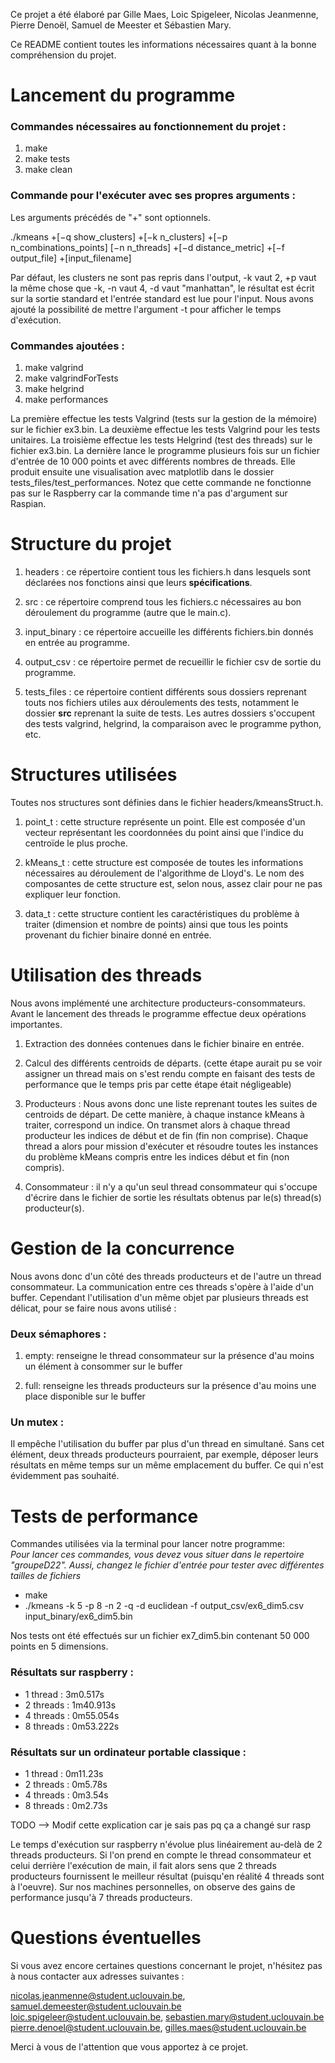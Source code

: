 Ce projet a été élaboré par Gille Maes, Loic Spigeleer, Nicolas Jeanmenne, Pierre Denoël, Samuel de Meester et Sébastien
Mary.

Ce README contient toutes les informations nécessaires quant à la bonne compréhension du projet.

# Lancement du programme

### Commandes nécessaires au fonctionnement du projet :

1. make
2. make tests
3. make clean

### Commande pour l'exécuter avec ses propres arguments : 
Les arguments précédés de "+" sont optionnels.

./kmeans +[−q show_clusters] +[−k n_clusters] +[−p n_combinations_points] [−n n_threads]
+[−d distance_metric] +[−f output_file] +[input_filename]

Par défaut, les clusters ne sont pas repris dans l'output, -k vaut 2, +p vaut la même chose que -k, -n vaut 4, -d vaut
"manhattan", le résultat est écrit sur la sortie standard et l'entrée standard est lue pour l'input. Nous avons ajouté
la possibilité de mettre l'argument -t pour afficher le temps d'exécution.

### Commandes ajoutées :

1. make valgrind
2. make valgrindForTests
3. make helgrind
4. make performances

La première effectue les tests Valgrind (tests sur la gestion de la mémoire) sur le fichier ex3.bin. La deuxième
effectue les tests Valgrind pour les tests unitaires. La troisième effectue les tests Helgrind (test des threads) sur le
fichier ex3.bin. La dernière lance le programme plusieurs fois sur un fichier d'entrée de 10 000 points et avec
différents nombres de threads. Elle produit ensuite une visualisation avec matplotlib dans le dossier
tests_files/test_performances. Notez que cette commande ne fonctionne pas sur le Raspberry car la commande time n'a pas
d'argument sur Raspian.

# Structure du projet

1. headers : ce répertoire contient tous les fichiers.h dans lesquels sont déclarées nos fonctions ainsi que leurs
   **spécifications**.

2. src : ce répertoire comprend tous les fichiers.c nécessaires au bon déroulement du programme (autre que le main.c).

3. input_binary : ce répertoire accueille les différents fichiers.bin donnés en entrée au programme.

4. output_csv : ce répertoire permet de recueillir le fichier csv de sortie du programme.

5. tests_files : ce répertoire contient différents sous dossiers reprenant touts nos fichiers utiles aux déroulements
   des tests, notamment le dossier **src** reprenant la suite de tests. Les autres dossiers s'occupent des tests
   valgrind, helgrind, la comparaison avec le programme python, etc.

# Structures utilisées

Toutes nos structures sont définies dans le fichier headers/kmeansStruct.h.

1. point_t : cette structure représente un point. Elle est composée d'un vecteur représentant les coordonnées du point
   ainsi que l'indice du centroïde le plus proche.

2. kMeans_t : cette structure est composée de toutes les informations nécessaires au déroulement de l'algorithme de
   Lloyd's. Le nom des composantes de cette structure est, selon nous, assez clair pour ne pas expliquer leur fonction.

3. data_t : cette structure contient les caractéristiques du problème à traiter (dimension et nombre de points)
   ainsi que tous les points provenant du fichier binaire donné en entrée.

# Utilisation des threads

Nous avons implémenté une architecture producteurs-consommateurs. Avant le lancement des threads le programme effectue
deux opérations importantes.

1. Extraction des données contenues dans le fichier binaire en entrée.

2. Calcul des différents centroids de départs. (cette étape aurait pu se voir assigner un thread mais on s'est rendu
   compte en faisant des tests de performance que le temps pris par cette étape était négligeable)

3. Producteurs : Nous avons donc une liste reprenant toutes les suites de centroids de départ. De cette manière, à
   chaque instance kMeans à traiter, correspond un indice. On transmet alors à chaque thread producteur les indices de
   début et de fin (fin non comprise). Chaque thread a alors pour mission d'exécuter et résoudre toutes les instances du
   problème kMeans compris entre les indices début et fin (non compris).

3. Consommateur : il n'y a qu'un seul thread consommateur qui s'occupe d'écrire dans le fichier de sortie les résultats
   obtenus par le(s) thread(s) producteur(s).

# Gestion de la concurrence

Nous avons donc d'un côté des threads producteurs et de l'autre un thread consommateur. La communication entre ces
threads s'opère à l'aide d'un buffer. Cependant l'utilisation d'un même objet par plusieurs threads est délicat, pour se
faire nous avons utilisé :

### Deux sémaphores :

1. empty: renseigne le thread consommateur sur la présence d'au moins un élément à consommer sur le buffer

2. full: renseigne les threads producteurs sur la présence d'au moins une place disponible sur le buffer

### Un mutex :

Il empêche l'utilisation du buffer par plus d'un thread en simultané. Sans cet élément, deux threads producteurs
pourraient, par exemple, déposer leurs résultats en même temps sur un même emplacement du buffer. Ce qui n'est
évidemment pas souhaité.

# Tests de performance

Commandes utilisées via la terminal pour lancer notre programme:  
*Pour lancer ces commandes, vous devez vous situer dans le repertoire "groupeD22". Aussi, changez le fichier d'entrée
pour tester avec différentes tailles de fichiers*

* make
* ./kmeans -k 5 -p 8 -n 2 -q -d euclidean -f output_csv/ex6_dim5.csv input_binary/ex6_dim5.bin

Nos tests ont été effectués sur un fichier ex7_dim5.bin contenant 50 000 points en 5 dimensions.

### Résultats sur raspberry :

* 1 thread : 3m0.517s
* 2 threads : 1m40.913s
* 4 threads : 0m55.054s
* 8 threads : 0m53.222s

### Résultats sur un ordinateur portable classique :

* 1 thread : 0m11.23s
* 2 threads : 0m5.78s
* 4 threads : 0m3.54s
* 8 threads : 0m2.73s

TODO --> Modif cette explication car je sais pas pq ça a changé sur rasp

Le temps d'exécution sur raspberry n'évolue plus linéairement au-delà de 2 threads producteurs. Si l'on prend en compte
le thread consommateur et celui derrière l'exécution de main, il fait alors sens que 2 threads producteurs fournissent
le meilleur résultat (puisqu'en réalité 4 threads sont à l'oeuvre). Sur nos machines personnelles, on observe des gains
de performance jusqu'à 7 threads producteurs.

# Questions éventuelles

Si vous avez encore certaines questions concernant le projet, n'hésitez pas à nous contacter aux adresses suivantes :

nicolas.jeanmenne@student.uclouvain.be, samuel.demeester@student.uclouvain.be loic.spigeleer@student.uclouvain.be,
sebastien.mary@student.uclouvain.be pierre.denoel@student.uclouvain.be, gilles.maes@student.uclouvain.be

Merci à vous de l'attention que vous apportez à ce projet.